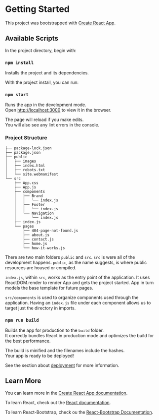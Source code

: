# Getting Started

This project was bootstrapped with [Create React App](https://github.com/facebook/create-react-app).

## Available Scripts

In the project directory, begin with:

### `npm install`
Installs the project and its dependencies.

With the project install, you can run:

### `npm start`

Runs the app in the development mode.\
Open [http://localhost:3000](http://localhost:3000) to view it in the browser.

The page will reload if you make edits.\
You will also see any lint errors in the console.

### Project Structure

```
├── package-lock.json
├── package.json
├── public
│   ├── images
│   ├── index.html
│   ├── robots.txt
│   └── site.webmanifest
└── src
    ├── App.css
    ├── App.js
    ├── components
    │   ├── Brand
    │   │   └── index.js
    │   ├── Footer
    │   │   └── index.js
    │   └── Navigation
    │       └── index.js
    ├── index.js
    └── pages
        ├── 404-page-not-found.js
        ├── about.js
        ├── contact.js
        ├── home.js
        └── how-it-works.js
```
There are two main folders `public` and `src`. `src` is were all of the development happens. `public`, as the name suggests, is where public resources are housed or compiled.

`index.js`, within `src`, works as the entry point of the application. It uses ReactDOM.render to render App and gets the project started. App in turn models the base template for future pages.

`src/components` is used to organize components used through the application. Having an `index.js` file under each component allows us to target just the directory in imports.

### `npm run build`

Builds the app for production to the `build` folder.\
It correctly bundles React in production mode and optimizes the build for the best performance.

The build is minified and the filenames include the hashes.\
Your app is ready to be deployed!

See the section about [deployment](https://facebook.github.io/create-react-app/docs/deployment) for more information.

## Learn More

You can learn more in the [Create React App documentation](https://facebook.github.io/create-react-app/docs/getting-started).

To learn React, check out the [React documentation](https://reactjs.org/).

To learn React-Bootstrap, check ou the [React-Bootstrap Documentation](https://react-bootstrap.github.io/).